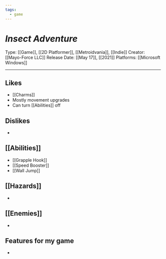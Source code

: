```yaml
---
tags:
  - game
---
```

# _Insect Adventure_

Type: [[Game]], [[2D Platformer]], [[Metroidvania]], [[Indie]]
Creator: [[Mayo-Force LLC]]
Release Date: [[May 17]], [[2021]]
Platforms: [[Microsoft Windows]]

----





## Likes
* [[Charms]]
* Mostly movement upgrades
* Can turn [[Abilities]] off

## Dislikes
* 

## [[Abilities]]
* [[Grapple Hook]]
* [[Speed Booster]]
* [[Wall Jump]]

## [[Hazards]]
* 

## [[Enemies]]
* 

## Features for my game
* 